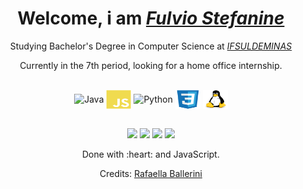 <div>
  <h1 align="center">Welcome, i am <a href="https://fustsiju.github.io/devfustsiju/"><i>Fulvio Stefanine</i></a></h1>
  <p align="center">Studying Bachelor's Degree in Computer Science at  <a href="https://portal.pas.ifsuldeminas.edu.br"><i>IFSULDEMINAS</i></a>
  <br>
  <p align="center">Currently in the 7th period, looking for a home office internship.</h2>
</div>

<div align="center" valign="top"><br>
  <img align="center" alt="Java" height="30" width="40" src="https://raw.githubusercontent.com/jmnote/z-icons/master/svg/java.svg" href="https://github.com/stars/fustsiju/lists/java">
  <img align="center" alt="Js" height="30" width="40" src="https://raw.githubusercontent.com/devicons/devicon/master/icons/javascript/javascript-plain.svg">
  <img align="center" alt="Python" height="30" width="40" src="https://cdn.jsdelivr.net/gh/devicons/devicon/icons/python/python-original-wordmark.svg">
  <img align="center" alt="CSS" height="30" width="40" src="https://raw.githubusercontent.com/devicons/devicon/master/icons/css3/css3-original.svg">
<!--   <img align="center" alt="github" height="30" width="40" src="https://raw.githubusercontent.com/devicons/devicon/master/icons/github/github-original.svg"> -->
  <img align="center" alt="linux" height="30" width="40" src="https://raw.githubusercontent.com/devicons/devicon/master/icons/linux/linux-original.svg">
</div>

<br>

<div align="center">
 
  <a href="https://www.instagram.com/fustsiju/" target="_blank"><img src="https://img.shields.io/badge/-Instagram-%23E4405F?style=for-the-badge&logo=instagram&logoColor=white" target="_blank"></a>
  <a href="https://www.linkedin.com/in/fustsiju/" target="_blank"><img src="https://img.shields.io/badge/-LinkedIn-%230077B5?style=for-the-badge&logo=linkedin&logoColor=white" target="_blank"></a> 
  <a href="mailto:fulviost@gmail.com"><img src="https://img.shields.io/badge/Gmail-D14836?style=for-the-badge&logo=gmail&logoColor=white" target="_blank"></a>
   <a href="https://cssbattle.dev/player/fustsiju"><img src="https://img.shields.io/badge/CSS%20BATTLE-yellow?&style=for-the-badge&logo=css3&logoColor=white" target="_blank"></a>
</div>

<div align="center">
  

</div>

<div align="center">
  <p>Done with :heart: and JavaScript.</p>
  <p>Credits: <a href="https://github.com/rafaballerini">Rafaella Ballerini</a></p>
</div>
